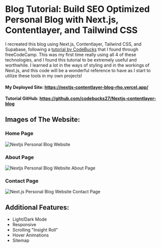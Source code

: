 # Blog Tutorial: Build SEO Optimized Personal Blog with Next.js, Contentlayer, and Tailwind CSS

I recreated this blog using Next.js, Contentlayer, Tailwind CSS, and Supabase, following a [tutorial by CodeBucks](https://youtu.be/1QGLHOaRLwM?si=6tpWzArLm0tI5a6U) that I found through freeCodeCamp. This was my first time really using all 4 of these technologies, and I found this tutorial to be extremely useful and worthwhile. I learned a lot in the ways of styling and in the workings of Next.js, and this code will be a wonderful reference to have as I start to utilize these tools in my own projects!

#### My Deployed Site: https://nextjs-contentlayer-blog-rho.vercel.app/

#### Tutorial GitHub: https://github.com/codebucks27/Nextjs-contentlayer-blog

## Images of The Website:

### Home Page
![Nextjs Personal Blog Website](https://github.com/codebucks27/Nextjs-contentlayer-blog/blob/main/project%20images/Home-Big.png?raw=true)

### About Page
![Nextjs Personal Blog Website About Page](https://github.com/codebucks27/Nextjs-contentlayer-blog/blob/main/project%20images/About-Big.png?raw=true)

### Contact Page
![Next.js Personal Blog Website Contact Page](https://github.com/codebucks27/Nextjs-contentlayer-blog/blob/main/project%20images/Cotnact-Big.png?raw=true)

## Additional Features:
- Light/Dark Mode
- Responsive
- Scrolling "Insight Roll"
- Hover Animations
- Sitemap
